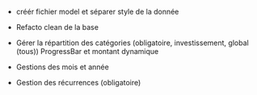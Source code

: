 - créér fichier model et séparer style de la donnée
- Refacto clean de la base
- Gérer la répartition des catégories (obligatoire, investissement, global (tous))
  ProgressBar et montant dynamique

- Gestions des mois et année
- Gestion des récurrences (obligatoire)
